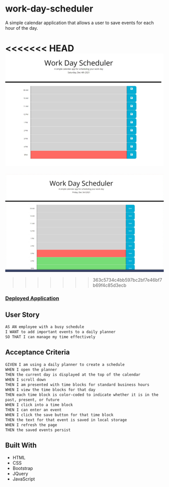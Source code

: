 # work-day-scheduler

A simple calendar application that allows a user to save events for each hour of the day.

<<<<<<< HEAD
![alt text](./assets/images/image-1.jpg)
=======
![screenshot of application](./assets/images/image.jpg)
>>>>>>> 363c5734c4bb597bc2bf7e46bf7b69f4c85d3ecb

### [Deployed Application](https://nlimbu07.github.io/work-day-scheduler/)

## User Story

```
AS AN employee with a busy schedule
I WANT to add important events to a daily planner
SO THAT I can manage my time effectively
```

## Acceptance Criteria

```
GIVEN I am using a daily planner to create a schedule
WHEN I open the planner
THEN the current day is displayed at the top of the calendar
WHEN I scroll down
THEN I am presented with time blocks for standard business hours
WHEN I view the time blocks for that day
THEN each time block is color-coded to indicate whether it is in the past, present, or future
WHEN I click into a time block
THEN I can enter an event
WHEN I click the save button for that time block
THEN the text for that event is saved in local storage
WHEN I refresh the page
THEN the saved events persist
```

## Built With

- HTML
- CSS
- Bootstrap
- JQuery
- JavaScript
